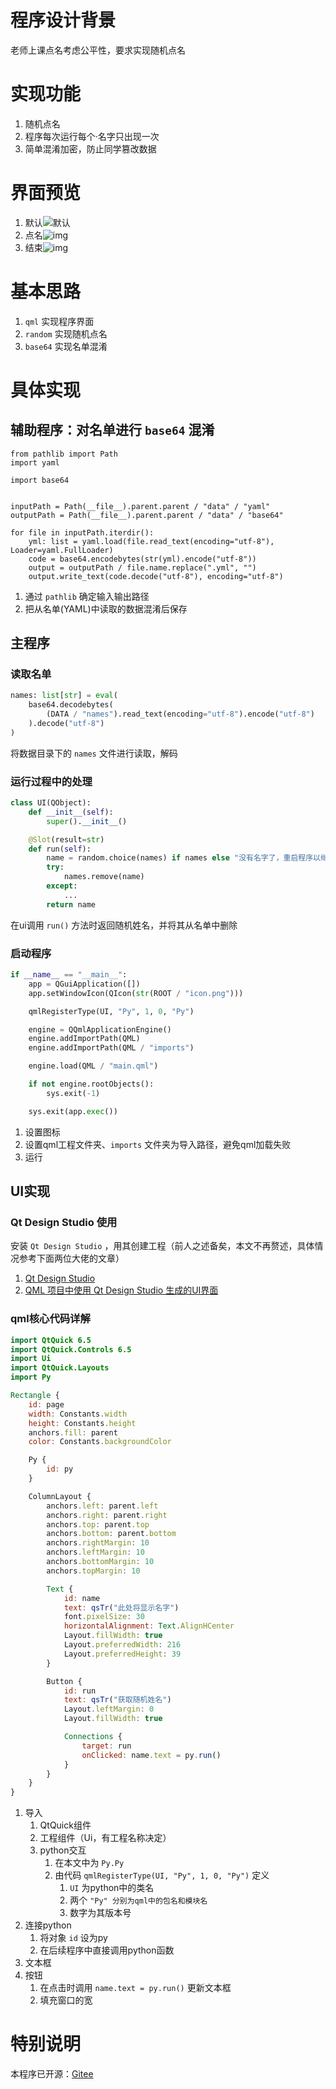 # 程序设计背景

老师上课点名考虑公平性，要求实现随机点名

# 实现功能

1. 随机点名
2. 程序每次运行每个·名字只出现一次
3. 简单混淆加密，防止同学篡改数据

# 界面预览

1. 默认![默认](./img/默认.png)
2. 点名![img](./img/点名.png)
3. 结束![img](./img/默认.png)

# 基本思路

1. `qml` 实现程序界面
2. `random` 实现随机点名
3. `base64` 实现名单混淆

# 具体实现

## 辅助程序：对名单进行 `base64` 混淆

```python-repl
from pathlib import Path
import yaml

import base64


inputPath = Path(__file__).parent.parent / "data" / "yaml"
outputPath = Path(__file__).parent.parent / "data" / "base64"

for file in inputPath.iterdir():
    yml: list = yaml.load(file.read_text(encoding="utf-8"), Loader=yaml.FullLoader)
    code = base64.encodebytes(str(yml).encode("utf-8"))
    output = outputPath / file.name.replace(".yml", "")
    output.write_text(code.decode("utf-8"), encoding="utf-8")
```

1. 通过 `pathlib` 确定输入输出路径
2. 把从名单(YAML)中读取的数据混淆后保存

## 主程序

### 读取名单

```python
names: list[str] = eval(
    base64.decodebytes(
        (DATA / "names").read_text(encoding="utf-8").encode("utf-8")
    ).decode("utf-8")
)
```

将数据目录下的 `names` 文件进行读取，解码

### 运行过程中的处理

```python
class UI(QObject):
    def __init__(self):
        super().__init__()

    @Slot(result=str)
    def run(self):
        name = random.choice(names) if names else "没有名字了，重启程序以继续"
        try:
            names.remove(name)
        except:
            ...
        return name
```

在ui调用 `run()` 方法时返回随机姓名，并将其从名单中删除

### 启动程序

```python
if __name__ == "__main__":
    app = QGuiApplication([])
    app.setWindowIcon(QIcon(str(ROOT / "icon.png")))

    qmlRegisterType(UI, "Py", 1, 0, "Py")

    engine = QQmlApplicationEngine()
    engine.addImportPath(QML)
    engine.addImportPath(QML / "imports")

    engine.load(QML / "main.qml")

    if not engine.rootObjects():
        sys.exit(-1)

    sys.exit(app.exec())

```

1. 设置图标
2. 设置qml工程文件夹、`imports` 文件夹为导入路径，避免qml加载失败
3. 运行

## UI实现

### Qt Design Studio 使用

安装 `Qt Design Studio` ，用其创建工程（前人之述备矣，本文不再赘述，具体情况参考下面两位大佬的文章）

1. [Qt Design Studio](https://blog.csdn.net/qq_38880380/article/details/126672096?ops_request_misc=%257B%2522request%255Fid%2522%253A%2522171016805116800213083849%2522%252C%2522scm%2522%253A%252220140713.130102334.pc%255Fall.%2522%257D&request_id=171016805116800213083849&biz_id=0&utm_medium=distribute.pc_search_result.none-task-blog-2~all~first_rank_ecpm_v1~rank_v31_ecpm-5-126672096-null-null.142^v99^pc_search_result_base4&utm_term=qt%20design%20studio%E6%80%8E%E4%B9%88%E7%94%A8&spm=1018.2226.3001.4187)
2. [QML 项目中使用 Qt Design Studio 生成的UI界面](https://blog.csdn.net/qq_34139994/article/details/135363950?ops_request_misc=&request_id=&biz_id=102&utm_term=qt%20design%20studio%E6%80%8E%E4%B9%88%E7%94%A8&utm_medium=distribute.pc_search_result.none-task-blog-2~all~sobaiduweb~default-4-135363950.142^v99^pc_search_result_base4&spm=1018.2226.3001.4187)

### qml核心代码详解

```qml
import QtQuick 6.5
import QtQuick.Controls 6.5
import Ui
import QtQuick.Layouts
import Py

Rectangle {
    id: page
    width: Constants.width
    height: Constants.height
    anchors.fill: parent
    color: Constants.backgroundColor

    Py {
        id: py
    }

    ColumnLayout {
        anchors.left: parent.left
        anchors.right: parent.right
        anchors.top: parent.top
        anchors.bottom: parent.bottom
        anchors.rightMargin: 10
        anchors.leftMargin: 10
        anchors.bottomMargin: 10
        anchors.topMargin: 10

        Text {
            id: name
            text: qsTr("此处将显示名字")
            font.pixelSize: 30
            horizontalAlignment: Text.AlignHCenter
            Layout.fillWidth: true
            Layout.preferredWidth: 216
            Layout.preferredHeight: 39
        }

        Button {
            id: run
            text: qsTr("获取随机姓名")
            Layout.leftMargin: 0
            Layout.fillWidth: true

            Connections {
                target: run
                onClicked: name.text = py.run()
            }
        }
    }
}

```

1. 导入
   1. QtQuick组件
   2. 工程组件（Ui，有工程名称决定）
   3. python交互
      1. 在本文中为 `Py.Py`
      2. 由代码 `qmlRegisterType(UI, "Py", 1, 0, "Py")` 定义
         1. `UI` 为python中的类名
         2. 两个 `"Py" 分别为qml中的包名和模块名`
         3. 数字为其版本号
2. 连接python
   1. 将对象 `id` 设为py
   2. 在后续程序中直接调用python函数
3. 文本框
4. 按钮
   1. 在点击时调用 `name.text = py.run()` 更新文本框
   2. 填充窗口的宽

# 特别说明

本程序已开源：[Gitee](https://gitee.com/dudu7615/python/tree/master/%E7%82%B9%E5%90%8D)
